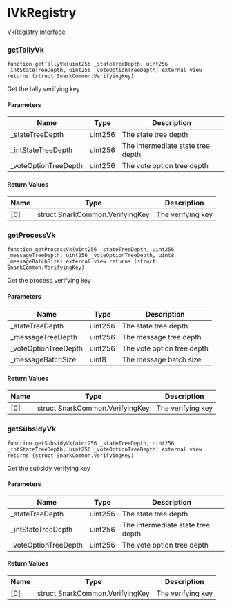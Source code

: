 # IVkRegistry

VkRegistry interface

### getTallyVk

```solidity
function getTallyVk(uint256 _stateTreeDepth, uint256 _intStateTreeDepth, uint256 _voteOptionTreeDepth) external view returns (struct SnarkCommon.VerifyingKey)
```

Get the tally verifying key

#### Parameters

| Name                  | Type    | Description                       |
| --------------------- | ------- | --------------------------------- |
| \_stateTreeDepth      | uint256 | The state tree depth              |
| \_intStateTreeDepth   | uint256 | The intermediate state tree depth |
| \_voteOptionTreeDepth | uint256 | The vote option tree depth        |

#### Return Values

| Name | Type                            | Description       |
| ---- | ------------------------------- | ----------------- |
| [0]  | struct SnarkCommon.VerifyingKey | The verifying key |

### getProcessVk

```solidity
function getProcessVk(uint256 _stateTreeDepth, uint256 _messageTreeDepth, uint256 _voteOptionTreeDepth, uint8 _messageBatchSize) external view returns (struct SnarkCommon.VerifyingKey)
```

Get the process verifying key

#### Parameters

| Name                  | Type    | Description                |
| --------------------- | ------- | -------------------------- |
| \_stateTreeDepth      | uint256 | The state tree depth       |
| \_messageTreeDepth    | uint256 | The message tree depth     |
| \_voteOptionTreeDepth | uint256 | The vote option tree depth |
| \_messageBatchSize    | uint8   | The message batch size     |

#### Return Values

| Name | Type                            | Description       |
| ---- | ------------------------------- | ----------------- |
| [0]  | struct SnarkCommon.VerifyingKey | The verifying key |

### getSubsidyVk

```solidity
function getSubsidyVk(uint256 _stateTreeDepth, uint256 _intStateTreeDepth, uint256 _voteOptionTreeDepth) external view returns (struct SnarkCommon.VerifyingKey)
```

Get the subsidy verifying key

#### Parameters

| Name                  | Type    | Description                       |
| --------------------- | ------- | --------------------------------- |
| \_stateTreeDepth      | uint256 | The state tree depth              |
| \_intStateTreeDepth   | uint256 | The intermediate state tree depth |
| \_voteOptionTreeDepth | uint256 | The vote option tree depth        |

#### Return Values

| Name | Type                            | Description       |
| ---- | ------------------------------- | ----------------- |
| [0]  | struct SnarkCommon.VerifyingKey | The verifying key |
